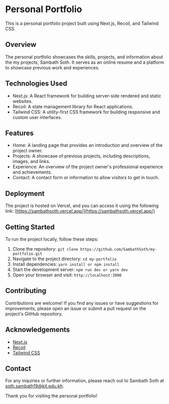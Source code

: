 # Personal Portfolio

This is a personal portfolio project built using Next.js, Recoil, and Tailwind CSS.

## Overview

The personal portfolio showcases the skills, projects, and information about the my projects, Sambath Soth. It serves as an online resume and a platform to showcase previous work and experiences.

## Technologies Used

-   Next.js: A React framework for building server-side rendered and static websites.
-   Recoil: A state management library for React applications.
-   Tailwind CSS: A utility-first CSS framework for building responsive and custom user interfaces.

## Features

-   Home: A landing page that provides an introduction and overview of the project owner.
-   Projects: A showcase of previous projects, including descriptions, images, and links.
-   Experience: An overview of the project owner's professional experience and achievements.
-   Contact: A contact form or information to allow visitors to get in touch.

## Deployment

The project is hosted on Vercel, and you can access it using the following link: [https://sambathsoth.vercel.app/](https://sambathsoth.vercel.app/)

## Getting Started

To run the project locally, follow these steps:

1. Clone the repository: `git clone https://github.com/SambathSoth/my-portfolio.git`
2. Navigate to the project directory: `cd my-portfolio`
3. Install dependencies: `yarn install or npm install`
4. Start the development server: `npm run dev or yarn dev`
5. Open your browser and visit: `http://localhost:3000`

## Contributing

Contributions are welcome! If you find any issues or have suggestions for improvements, please open an issue or submit a pull request on the project's GitHub repository.

## Acknowledgements

-   [Next.js](https://nextjs.org/)
-   [Recoil](https://recoiljs.org/)
-   [Tailwind CSS](https://tailwindcss.com/)

## Contact

For any inquiries or further information, please reach out to Sambath Soth at [soth.sambath19@kit.edu.kh](mailto:soth.sambath19@kit.edu.kh).

Thank you for visiting the personal portfolio!
